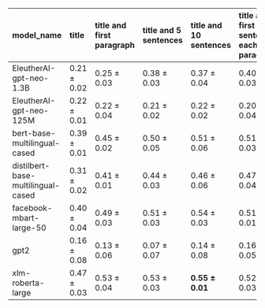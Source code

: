 | model_name                         | title           | title and first paragraph   | title and 5 sentences   | title and 10 sentences   | title and first sentence each paragraph   | raw text            |
|:-----------------------------------|:----------------|:----------------------------|:------------------------|:-------------------------|:------------------------------------------|:--------------------|
| EleutherAI-gpt-neo-1.3B            | 0.21 $\pm$ 0.02 | 0.25 $\pm$ 0.03             | 0.38 $\pm$ 0.03         | 0.37 $\pm$ 0.04          | 0.40 $\pm$ 0.03                           | 0.39 $\pm$ 0.05     |
| EleutherAI-gpt-neo-125M            | 0.22 $\pm$ 0.01 | 0.22 $\pm$ 0.04             | 0.21 $\pm$ 0.02         | 0.22 $\pm$ 0.02          | 0.20 $\pm$ 0.04                           | 0.18 $\pm$ 0.03     |
| bert-base-multilingual-cased       | 0.39 $\pm$ 0.01 | 0.45 $\pm$ 0.02             | 0.50 $\pm$ 0.05         | 0.51 $\pm$ 0.06          | 0.51 $\pm$ 0.03                           | 0.51 $\pm$ 0.03     |
| distilbert-base-multilingual-cased | 0.31 $\pm$ 0.02 | 0.41 $\pm$ 0.01             | 0.44 $\pm$ 0.03         | 0.46 $\pm$ 0.06          | 0.47 $\pm$ 0.04                           | 0.44 $\pm$ 0.01     |
| facebook-mbart-large-50            | 0.40 $\pm$ 0.04 | 0.49 $\pm$ 0.03             | 0.51 $\pm$ 0.03         | 0.54 $\pm$ 0.03          | 0.51 $\pm$ 0.01                           | **0.55 $\pm$ 0.02** |
| gpt2                               | 0.16 $\pm$ 0.08 | 0.13 $\pm$ 0.06             | 0.07 $\pm$ 0.07         | 0.14 $\pm$ 0.08          | 0.16 $\pm$ 0.05                           | 0.14 $\pm$ 0.10     |
| xlm-roberta-large                  | 0.47 $\pm$ 0.03 | 0.53 $\pm$ 0.04             | 0.53 $\pm$ 0.03         | **0.55 $\pm$ 0.01**      | 0.52 $\pm$ 0.03                           | 0.53 $\pm$ 0.02     |
